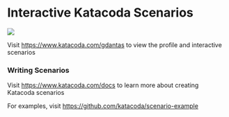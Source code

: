 # Interactive Katacoda Scenarios

[![](http://shields.katacoda.com/katacoda/gdantas/count.svg)](https://www.katacoda.com/gdantas "Get your profile on Katacoda.com")

Visit https://www.katacoda.com/gdantas to view the profile and interactive scenarios

### Writing Scenarios
Visit https://www.katacoda.com/docs to learn more about creating Katacoda scenarios

For examples, visit https://github.com/katacoda/scenario-example
